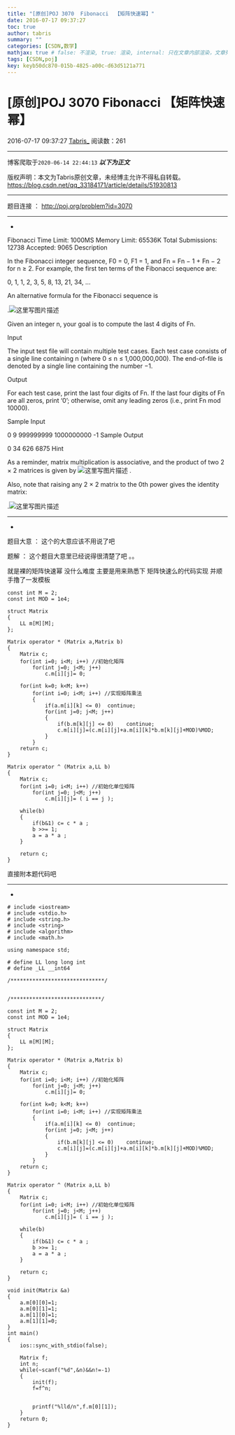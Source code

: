 ```yaml
---
title: "[原创]POJ 3070  Fibonacci  【矩阵快速幂】"
date: 2016-07-17 09:37:27
toc: true
author: tabris
summary: ""
categories: [CSDN,数学]
mathjax: true # false: 不渲染, true: 渲染, internal: 只在文章内部渲染，文章列表中不渲染
tags: [CSDN,poj]
key: keyb50dc870-015b-4825-a00c-d63d5121a771
---
```


# [原创]POJ 3070  Fibonacci  【矩阵快速幂】

2016-07-17 09:37:27  [Tabris_](https://me.csdn.net/qq_33184171) 阅读数：261

---

博客爬取于`2020-06-14 22:44:13`
***以下为正文***

版权声明：本文为Tabris原创文章，未经博主允许不得私自转载。
https://blog.csdn.net/qq_33184171/article/details/51930813

<!-- more -->

---

题目连接 ： http://poj.org/problem?id=3070

---------------------------------------------------------------------------
-
Fibonacci
Time Limit: 1000MS		Memory Limit: 65536K
Total Submissions: 12738		Accepted: 9065
Description

In the Fibonacci integer sequence, F0 = 0, F1 = 1, and Fn = Fn − 1 + Fn − 2 for n ≥ 2. For example, the first ten terms of the Fibonacci sequence are:

0, 1, 1, 2, 3, 5, 8, 13, 21, 34, …

An alternative formula for the Fibonacci sequence is

.![这里写图片描述](http://poj.org/images/3070_1.png)

Given an integer n, your goal is to compute the last 4 digits of Fn.

Input

The input test file will contain multiple test cases. Each test case consists of a single line containing n (where 0 ≤ n ≤ 1,000,000,000). The end-of-file is denoted by a single line containing the number −1.

Output

For each test case, print the last four digits of Fn. If the last four digits of Fn are all zeros, print ‘0’; otherwise, omit any leading zeros (i.e., print Fn mod 10000).

Sample Input

0
9
999999999
1000000000
-1
Sample Output

0
34
626
6875
Hint

As a reminder, matrix multiplication is associative, and the product of two 2 × 2 matrices is given by
![这里写图片描述](http://poj.org/images/3070_2.png)
.

Also, note that raising any 2 × 2 matrix to the 0th power gives the identity matrix:

.![这里写图片描述](http://poj.org/images/3070_3.gif)


------------------------------------------
-


题目大意 ：  这个的大意应该不用说了吧  

题解  ： 这个题目大意里已经说得很清楚了吧 。。

就是裸的矩阵快速幂 没什么难度  主要是用来熟悉下 矩阵快速么的代码实现 并顺手撸了一发模板
```
const int M = 2;
const int MOD = 1e4;

struct Matrix
{
    LL m[M][M];
};

Matrix operator * (Matrix a,Matrix b)
{
    Matrix c;
    for(int i=0; i<M; i++) //初始化矩阵
        for(int j=0; j<M; j++)
            c.m[i][j]= 0;

    for(int k=0; k<M; k++)
        for(int i=0; i<M; i++) //实现矩阵乘法
        {
            if(a.m[i][k] <= 0)  continue;
            for(int j=0; j<M; j++)
            {
                if(b.m[k][j] <= 0)    continue;
                c.m[i][j]=(c.m[i][j]+a.m[i][k]*b.m[k][j]+MOD)%MOD;
            }
        }
    return c;
}

Matrix operator ^ (Matrix a,LL b)
{
    Matrix c;
    for(int i=0; i<M; i++) //初始化单位矩阵
        for(int j=0; j<M; j++)
            c.m[i][j]= ( i == j );

    while(b)
    {
        if(b&1) c= c * a ;
        b >>= 1;
        a = a * a ;
    }

    return c;
}
```


直接附本题代码吧 

---------------------------------------------------------------------------------
-

```
# include <iostream>
# include <stdio.h>
# include <string.h>
# include <string>
# include <algorithm>
# include <math.h>

using namespace std;

# define LL long long int
# define _LL __int64

/******************************/


/*****************************/

const int M = 2;
const int MOD = 1e4;

struct Matrix
{
    LL m[M][M];
};

Matrix operator * (Matrix a,Matrix b)
{
    Matrix c;
    for(int i=0; i<M; i++) //初始化矩阵
        for(int j=0; j<M; j++)
            c.m[i][j]= 0;

    for(int k=0; k<M; k++)
        for(int i=0; i<M; i++) //实现矩阵乘法
        {
            if(a.m[i][k] <= 0)  continue;
            for(int j=0; j<M; j++)
            {
                if(b.m[k][j] <= 0)    continue;
                c.m[i][j]=(c.m[i][j]+a.m[i][k]*b.m[k][j]+MOD)%MOD;
            }
        }
    return c;
}

Matrix operator ^ (Matrix a,LL b)
{
    Matrix c;
    for(int i=0; i<M; i++) //初始化单位矩阵
        for(int j=0; j<M; j++)
            c.m[i][j]= ( i == j );

    while(b)
    {
        if(b&1) c= c * a ;
        b >>= 1;
        a = a * a ;
    }

    return c;
}

void init(Matrix &a)
{
    a.m[0][0]=1;
    a.m[0][1]=1;
    a.m[1][0]=1;
    a.m[1][1]=0;
}
int main()
{
    ios::sync_with_stdio(false);

    Matrix f;
    int n;
    while(~scanf("%d",&n)&&n!=-1)
    {
        init(f);
        f=f^n;


        printf("%lld/n",f.m[0][1]);
    }
    return 0;
}
```